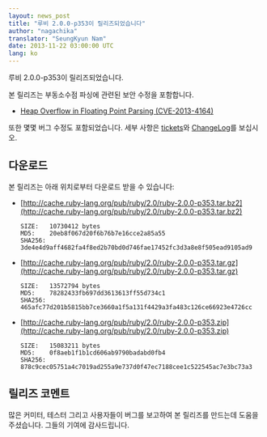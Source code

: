 ```yaml
---
layout: news_post
title: "루비 2.0.0-p353이 릴리즈되었습니다"
author: "nagachika"
translator: "SeungKyun Nam"
date: 2013-11-22 03:00:00 UTC
lang: ko
---
```


루비 2.0.0-p353이 릴리즈되었습니다.

본 릴리즈는 부동소수점 파싱에 관련된 보안 수정을 포함합니다.

* [Heap Overflow in Floating Point Parsing
  (CVE-2013-4164)](/en/news/2013/11/22/heap-overflow-in-floating-point-parsing-cve-2013-4164/)

또한 몇몇 버그 수정도 포함되었습니다.
세부 사항은 [tickets](https://bugs.ruby-lang.org/projects/ruby-200/issues?set_filter=1&amp;status_id=5)와 [ChangeLog](http://svn.ruby-lang.org/repos/ruby/tags/v2_0_0_353/ChangeLog)를 보십시오.

## 다운로드

본 릴리즈는 아래 위치로부터 다운로드 받을 수 있습니다:

* [http://cache.ruby-lang.org/pub/ruby/2.0/ruby-2.0.0-p353.tar.bz2](http://cache.ruby-lang.org/pub/ruby/2.0/ruby-2.0.0-p353.tar.bz2)

      SIZE:   10730412 bytes
      MD5:    20eb8f067d20f6b76b7e16cce2a85a55
      SHA256: 3de4e4d9aff4682fa4f8ed2b70bd0d746fae17452fc3d3a8e8f505ead9105ad9

* [http://cache.ruby-lang.org/pub/ruby/2.0/ruby-2.0.0-p353.tar.gz](http://cache.ruby-lang.org/pub/ruby/2.0/ruby-2.0.0-p353.tar.gz)

      SIZE:   13572794 bytes
      MD5:    78282433fb697dd3613613ff55d734c1
      SHA256: 465afc77d201b5815bb7ce3660a1f5a131f4429a3fa483c126ce66923e4726cc

* [http://cache.ruby-lang.org/pub/ruby/2.0/ruby-2.0.0-p353.zip](http://cache.ruby-lang.org/pub/ruby/2.0/ruby-2.0.0-p353.zip)

      SIZE:   15083211 bytes
      MD5:    0f8aeb1f1b1cd606ab9790badabd0fb4
      SHA256: 878c9cec05751a4c7019ad255a9e737d0f47ec7188cee1c522545ac7e3bc73a3

## 릴리즈 코멘트

많은 커미터, 테스터 그리고 사용자들이 버그를 보고하여 본 릴리즈를 만드는데 도움을 주셨습니다.
그들의 기여에 감사드립니다.